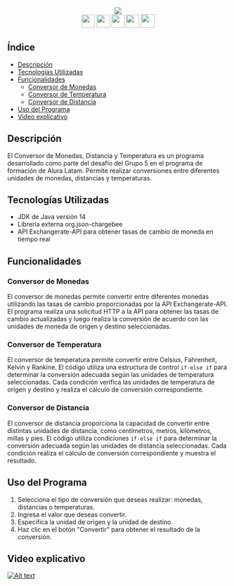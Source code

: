 <div>
<div align="center">
<img  src="https://github.com/danieltistoj/currency-converter/assets/42653664/1f5444c9-1ade-4189-b84f-890137322ece"/>
</div>  
<div align="center">
  <a href="https://www.linkedin.com/in/daniel-tistoj-315661223" target="_blank"><img height="30px" src="https://img.shields.io/badge/-LinkedIn-%230077B5?style=for-the-badge&logo=linkedin&logoColor=white" target="_blank"></a> 
    <a href="https://www.instagram.com/danieltistoj_/" target="_blank"><img height="30px" src="https://img.shields.io/badge/-Instagram-%23E4405F?style=for-the-badge&logo=instagram&logoColor=white" target="_blank"></a>
   <a href="https://discord.gg/W95APtpY7y" target="_blank"><img height="30px" src="https://img.shields.io/badge/Discord-7289DA?style=for-the-badge&logo=discord&logoColor=white" target="_blank"></a> 
   <a href="https://www.facebook.com/jose.tistoj.10/" target="_blank"><img height="30px" src="https://img.shields.io/badge/Facebook-1877F2?style=for-the-badge&logo=facebook&logoColor=white"></a> 
    <a href="https://portafolio-pi-sepia.vercel.app/" target="_blank"><img height="31px" src="https://img.shields.io/badge/website-000000?style=for-the-badge&logo=About.me&logoColor=white"></a> 
 </div>
</div>


## Índice
- [Descripción](#descripción)
- [Tecnologías Utilizadas](#tecnologías-utilizadas)
- [Funcionalidades](#funcionalidades)
  - [Conversor de Monedas](#conversor-de-monedas)
  - [Conversor de Temperatura](#conversor-de-temperatura)
  - [Conversor de Distancia](#conversor-de-distancia)
- [Uso del Programa](#uso-del-programa)
- [Video explicativo](#video-explicativo)
## Descripción
El Conversor de Monedas, Distancia y Temperatura es un programa desarrollado como parte del desafío del Grupo 5 en el programa de formación de Alura Latam. Permite realizar conversiones entre diferentes unidades de monedas, distancias y temperaturas.

## Tecnologías Utilizadas
- JDK de Java versión 14
- Librería externa org.json-chargebee
- API Exchangerate-API para obtener tasas de cambio de moneda en tiempo real

## Funcionalidades

### Conversor de Monedas
El conversor de monedas permite convertir entre diferentes monedas utilizando las tasas de cambio proporcionadas por la API Exchangerate-API. El programa realiza una solicitud HTTP a la API para obtener las tasas de cambio actualizadas y luego realiza la conversión de acuerdo con las unidades de moneda de origen y destino seleccionadas.

### Conversor de Temperatura
El conversor de temperatura permite convertir entre Celsius, Fahrenheit, Kelvin y Rankine. El código utiliza una estructura de control `if-else if` para determinar la conversión adecuada según las unidades de temperatura seleccionadas. Cada condición verifica las unidades de temperatura de origen y destino y realiza el cálculo de conversión correspondiente.

### Conversor de Distancia
El conversor de distancia proporciona la capacidad de convertir entre distintas unidades de distancia, como centímetros, metros, kilómetros, millas y pies. El código utiliza condiciones `if-else if` para determinar la conversión adecuada según las unidades de distancia seleccionadas. Cada condición realiza el cálculo de conversión correspondiente y muestra el resultado.


## Uso del Programa
1. Selecciona el tipo de conversión que deseas realizar: monedas, distancias o temperaturas.
2. Ingresa el valor que deseas convertir.
3. Especifica la unidad de origen y la unidad de destino.
4. Haz clic en el botón "Convertir" para obtener el resultado de la conversión.

## Video explicativo 

[![Alt text](https://github.com/danieltistoj/currency-converter/assets/42653664/780a1d08-48e0-4c37-9b88-25e7d677d8a2)](https://youtu.be/hy5YeItRLNc)



